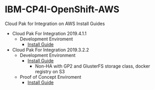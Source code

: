 # IBM-CP4I-OpenShift-AWS

Cloud Pak for Integration on AWS Install Guides

- Cloud Pak For Integration 2019.4.1.1
  - Development Enviroment
    - [Install Guide](./OpenShift_4_2_Dev_nonHA/README.md)
- Cloud Pak For Integration 2019.3.2.2
  - Development Environment
    - [Install Guide](./Development_non-HA/CP4I_AWS_Install_dev.md)
      - Non-HA with GP2 and GlusterFS storage class, docker registry on S3
  - Proof of Concept Enviroment
    - [Install Guide](./PoC%20Environment/CP4I%20on%20AWS.md)
